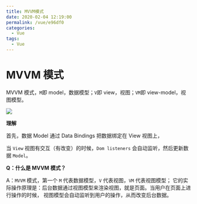 ```yaml
---
title: MVVM模式
date: 2020-02-04 12:19:00
permalink: /vue/e96df0
categories:
  - Vue
tags:
  - Vue
---
```



# MVVM 模式

MVVM 模式，`M`即 model，数据模型；`V`即 view，视图；`VM`即 view-model，视图模型。

<!-- more -->

![](https://cdn.jsdelivr.net/gh/madfour/ImageStorage@master/blog/mvvm.6xpvm3nwmwk0.png)

**理解**

首先，数据 Model 通过 Data Bindings 把数据绑定在 View 视图上，

当 `View` 视图有交互（有改变）的时候，`Dom listeners` 会自动监听，然后更新数据 `Model`。

**Q：什么是 MVVM 模式？**

A：`MVVM` 模式，第一个 `M` 代表数据模型，`V` 代表视图，`VM` 代表视图模型；
它的实际操作原理是：后台数据通过视图模型来渲染视图，就是页面。当用户在页面上进行操作的时候，
视图模型会自动监听到用户的操作，从而改变后台数据。
